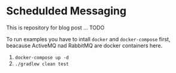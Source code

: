 Schedulded Messaging
====================

This is repository for blog post ... TODO

To run examples you have to intall `docker` and `docker-compose` first, beacause ActiveMQ nad RabbitMQ are docker containers here.

1.	`docker-compose up -d`
2.	`./gradlew clean test`
